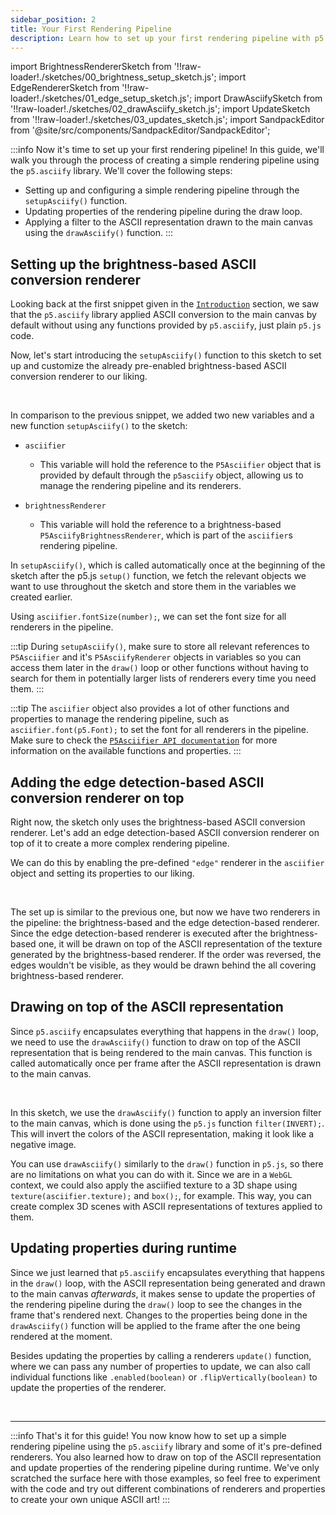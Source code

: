 ```yaml
---
sidebar_position: 2
title: Your First Rendering Pipeline
description: Learn how to set up your first rendering pipeline with p5.asciify.
---
```


import BrightnessRendererSketch from '!!raw-loader!./sketches/00_brightness_setup_sketch.js';
import EdgeRendererSketch from '!!raw-loader!./sketches/01_edge_setup_sketch.js';
import DrawAsciifySketch from '!!raw-loader!./sketches/02_drawAsciify_sketch.js';
import UpdateSketch from '!!raw-loader!./sketches/03_updates_sketch.js';
import SandpackEditor from '@site/src/components/SandpackEditor/SandpackEditor';

:::info
Now it's time to set up your first rendering pipeline! In this guide, we'll walk you through the process of creating a simple rendering pipeline using the `p5.asciify` library. We'll cover the following steps:
- Setting up and configuring a simple rendering pipeline through the `setupAsciify()` function.
- Updating properties of the rendering pipeline during the draw loop.
- Applying a filter to the ASCII representation drawn to the main canvas using the `drawAsciify()` function.
:::

## Setting up the brightness-based ASCII conversion renderer

Looking back at the first snippet given in the [`Introduction`](#) section, we saw that the `p5.asciify` library applied ASCII conversion to the main canvas by default without using any functions provided by `p5.asciify`, just plain `p5.js` code.

Now, let's start introducing the `setupAsciify()` function to this sketch to set up and customize the already pre-enabled brightness-based ASCII conversion renderer to our liking.

<SandpackEditor
  sketch={BrightnessRendererSketch}
  template="static"
/>

<br />

In comparison to the previous snippet, we added two new variables and a new function `setupAsciify()` to the sketch:
- `asciifier`
    - This variable will hold the reference to the `P5Asciifier` object that is provided by default through the `p5asciify` object, allowing us to manage the rendering pipeline and its renderers.

- `brightnessRenderer`
    - This variable will hold the reference to a brightness-based `P5AsciifyBrightnessRenderer`, which is part of the `asciifier`s rendering pipeline.

In `setupAsciify()`, which is called automatically once at the beginning of the sketch after the p5.js `setup()` function, we fetch the relevant objects we want to use throughout the sketch and store them in the variables we created earlier.

Using `asciifier.fontSize(number);`, we can set the font size for all renderers in the pipeline.

:::tip
During `setupAsciify()`, make sure to store all relevant references to `P5Asciifier` and it's `P5AsciifyRenderer` objects in variables so you can access them later in the `draw()` loop or other functions without having to search for them in potentially larger lists of renderers every time you need them.
:::

:::tip
The `asciifier` object also provides a lot of other functions and properties to manage the rendering pipeline, such as `asciifier.font(p5.Font);` to set the font for all renderers in the pipeline. Make sure to check the [`P5Asciifier API documentation`](#) for more information on the available functions and properties.
:::

## Adding the edge detection-based ASCII conversion renderer on top

Right now, the sketch only uses the brightness-based ASCII conversion renderer. Let's add an edge detection-based ASCII conversion renderer on top of it to create a more complex rendering pipeline.

We can do this by enabling the pre-defined `"edge"` renderer in the `asciifier` object and setting its properties to our liking.

<SandpackEditor
  sketch={EdgeRendererSketch}
  template="static"
/>

<br />

The set up is similar to the previous one, but now we have two renderers in the pipeline: the brightness-based and the edge detection-based renderer. Since the edge detection-based renderer is executed after the brightness-based one, it will be drawn on top of the ASCII representation of the texture generated by the brightness-based renderer. If the order was reversed, the edges wouldn't be visible, as they would be drawn behind the all covering brightness-based renderer.

## Drawing on top of the ASCII representation

Since `p5.asciify` encapsulates everything that happens in the `draw()` loop, we need to use the `drawAsciify()` function to draw on top of the ASCII representation that is being rendered to the main canvas. This function is called automatically once per frame after the ASCII representation is drawn to the main canvas.

<SandpackEditor
  sketch={DrawAsciifySketch}
  template="static"
/>

<br />

In this sketch, we use the `drawAsciify()` function to apply an inversion filter to the main canvas, which is done using the `p5.js` function `filter(INVERT);`. This will invert the colors of the ASCII representation, making it look like a negative image. 

You can use `drawAsciify()` similarly to the `draw()` function in `p5.js`, so there are no limitations on what you can do with it. Since we are in a `WebGL` context, we could also apply the asciified texture to a 3D shape using `texture(asciifier.texture);` and `box();`, for example. This way, you can create complex 3D scenes with ASCII representations of textures applied to them.

## Updating properties during runtime

Since we just learned that `p5.asciify` encapsulates everything that happens in the `draw()` loop, with the ASCII representation being generated and drawn to the main canvas *afterwards*, it makes sense to update the properties of the rendering pipeline during the `draw()` loop to see the changes in the frame that's rendered next. Changes to the properties being done in the `drawAsciify()` function will be applied to the frame after the one being rendered at the moment.

Besides updating the properties by calling a renderers `update()` function, where we can pass any number of properties to update, we can also call individual functions like `.enabled(boolean)` or `.flipVertically(boolean)` to update the properties of the renderer.

<SandpackEditor
  sketch={UpdateSketch}
  template="static"
/>

<br />

<hr />

:::info
That's it for this guide! You now know how to set up a simple rendering pipeline using the `p5.asciify` library and some of it's pre-defined renderers. You also learned how to draw on top of the ASCII representation and update properties of the rendering pipeline during runtime. We've only scratched the surface here with those examples, so feel free to experiment with the code and try out different combinations of renderers and properties to create your own unique ASCII art!
:::